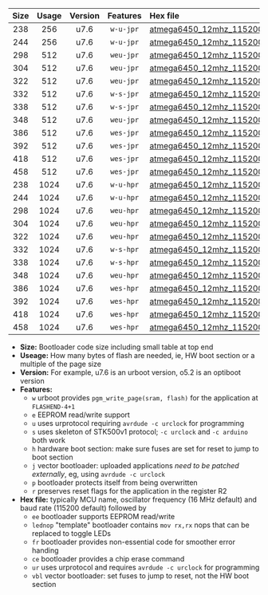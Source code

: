 |Size|Usage|Version|Features|Hex file|
|:-:|:-:|:-:|:-:|:--|
|238|256|u7.6|`w-u-jpr`|[atmega6450_12mhz_115200bps_ur_vbl.hex](https://raw.githubusercontent.com/stefanrueger/urboot/main/atmega6450_12mhz_115200bps_ur_vbl.hex)|
|244|256|u7.6|`w-u-jpr`|[atmega6450_12mhz_115200bps_lednop_ur_vbl.hex](https://raw.githubusercontent.com/stefanrueger/urboot/main/atmega6450_12mhz_115200bps_lednop_ur_vbl.hex)|
|298|512|u7.6|`weu-jpr`|[atmega6450_12mhz_115200bps_ee_ur_vbl.hex](https://raw.githubusercontent.com/stefanrueger/urboot/main/atmega6450_12mhz_115200bps_ee_ur_vbl.hex)|
|304|512|u7.6|`weu-jpr`|[atmega6450_12mhz_115200bps_ee_lednop_ur_vbl.hex](https://raw.githubusercontent.com/stefanrueger/urboot/main/atmega6450_12mhz_115200bps_ee_lednop_ur_vbl.hex)|
|322|512|u7.6|`weu-jpr`|[atmega6450_12mhz_115200bps_ee_lednop_fr_ur_vbl.hex](https://raw.githubusercontent.com/stefanrueger/urboot/main/atmega6450_12mhz_115200bps_ee_lednop_fr_ur_vbl.hex)|
|332|512|u7.6|`w-s-jpr`|[atmega6450_12mhz_115200bps_vbl.hex](https://raw.githubusercontent.com/stefanrueger/urboot/main/atmega6450_12mhz_115200bps_vbl.hex)|
|338|512|u7.6|`w-s-jpr`|[atmega6450_12mhz_115200bps_lednop_vbl.hex](https://raw.githubusercontent.com/stefanrueger/urboot/main/atmega6450_12mhz_115200bps_lednop_vbl.hex)|
|348|512|u7.6|`weu-jpr`|[atmega6450_12mhz_115200bps_ee_lednop_fr_ce_ur_vbl.hex](https://raw.githubusercontent.com/stefanrueger/urboot/main/atmega6450_12mhz_115200bps_ee_lednop_fr_ce_ur_vbl.hex)|
|386|512|u7.6|`wes-jpr`|[atmega6450_12mhz_115200bps_ee_vbl.hex](https://raw.githubusercontent.com/stefanrueger/urboot/main/atmega6450_12mhz_115200bps_ee_vbl.hex)|
|392|512|u7.6|`wes-jpr`|[atmega6450_12mhz_115200bps_ee_lednop_vbl.hex](https://raw.githubusercontent.com/stefanrueger/urboot/main/atmega6450_12mhz_115200bps_ee_lednop_vbl.hex)|
|418|512|u7.6|`wes-jpr`|[atmega6450_12mhz_115200bps_ee_lednop_fr_vbl.hex](https://raw.githubusercontent.com/stefanrueger/urboot/main/atmega6450_12mhz_115200bps_ee_lednop_fr_vbl.hex)|
|458|512|u7.6|`wes-jpr`|[atmega6450_12mhz_115200bps_ee_lednop_fr_ce_vbl.hex](https://raw.githubusercontent.com/stefanrueger/urboot/main/atmega6450_12mhz_115200bps_ee_lednop_fr_ce_vbl.hex)|
|238|1024|u7.6|`w-u-hpr`|[atmega6450_12mhz_115200bps_ur.hex](https://raw.githubusercontent.com/stefanrueger/urboot/main/atmega6450_12mhz_115200bps_ur.hex)|
|244|1024|u7.6|`w-u-hpr`|[atmega6450_12mhz_115200bps_lednop_ur.hex](https://raw.githubusercontent.com/stefanrueger/urboot/main/atmega6450_12mhz_115200bps_lednop_ur.hex)|
|298|1024|u7.6|`weu-hpr`|[atmega6450_12mhz_115200bps_ee_ur.hex](https://raw.githubusercontent.com/stefanrueger/urboot/main/atmega6450_12mhz_115200bps_ee_ur.hex)|
|304|1024|u7.6|`weu-hpr`|[atmega6450_12mhz_115200bps_ee_lednop_ur.hex](https://raw.githubusercontent.com/stefanrueger/urboot/main/atmega6450_12mhz_115200bps_ee_lednop_ur.hex)|
|322|1024|u7.6|`weu-hpr`|[atmega6450_12mhz_115200bps_ee_lednop_fr_ur.hex](https://raw.githubusercontent.com/stefanrueger/urboot/main/atmega6450_12mhz_115200bps_ee_lednop_fr_ur.hex)|
|332|1024|u7.6|`w-s-hpr`|[atmega6450_12mhz_115200bps.hex](https://raw.githubusercontent.com/stefanrueger/urboot/main/atmega6450_12mhz_115200bps.hex)|
|338|1024|u7.6|`w-s-hpr`|[atmega6450_12mhz_115200bps_lednop.hex](https://raw.githubusercontent.com/stefanrueger/urboot/main/atmega6450_12mhz_115200bps_lednop.hex)|
|348|1024|u7.6|`weu-hpr`|[atmega6450_12mhz_115200bps_ee_lednop_fr_ce_ur.hex](https://raw.githubusercontent.com/stefanrueger/urboot/main/atmega6450_12mhz_115200bps_ee_lednop_fr_ce_ur.hex)|
|386|1024|u7.6|`wes-hpr`|[atmega6450_12mhz_115200bps_ee.hex](https://raw.githubusercontent.com/stefanrueger/urboot/main/atmega6450_12mhz_115200bps_ee.hex)|
|392|1024|u7.6|`wes-hpr`|[atmega6450_12mhz_115200bps_ee_lednop.hex](https://raw.githubusercontent.com/stefanrueger/urboot/main/atmega6450_12mhz_115200bps_ee_lednop.hex)|
|418|1024|u7.6|`wes-hpr`|[atmega6450_12mhz_115200bps_ee_lednop_fr.hex](https://raw.githubusercontent.com/stefanrueger/urboot/main/atmega6450_12mhz_115200bps_ee_lednop_fr.hex)|
|458|1024|u7.6|`wes-hpr`|[atmega6450_12mhz_115200bps_ee_lednop_fr_ce.hex](https://raw.githubusercontent.com/stefanrueger/urboot/main/atmega6450_12mhz_115200bps_ee_lednop_fr_ce.hex)|

- **Size:** Bootloader code size including small table at top end
- **Useage:** How many bytes of flash are needed, ie, HW boot section or a multiple of the page size
- **Version:** For example, u7.6 is an urboot version, o5.2 is an optiboot version
- **Features:**
  + `w` urboot provides `pgm_write_page(sram, flash)` for the application at `FLASHEND-4+1`
  + `e` EEPROM read/write support
  + `u` uses urprotocol requiring `avrdude -c urclock` for programming
  + `s` uses skeleton of STK500v1 protocol; `-c urclock` and `-c arduino` both work
  + `h` hardware boot section: make sure fuses are set for reset to jump to boot section
  + `j` vector bootloader: uploaded applications *need to be patched externally*, eg, using `avrdude -c urclock`
  + `p` bootloader protects itself from being overwritten
  + `r` preserves reset flags for the application in the register R2
- **Hex file:** typically MCU name, oscillator frequency (16 MHz default) and baud rate (115200 default) followed by
  + `ee` bootloader supports EEPROM read/write
  + `lednop` "template" bootloader contains `mov rx,rx` nops that can be replaced to toggle LEDs
  + `fr` bootloader provides non-essential code for smoother error handing
  + `ce` bootloader provides a chip erase command
  + `ur` uses urprotocol and requires `avrdude -c urclock` for programming
  + `vbl` vector bootloader: set fuses to jump to reset, not the HW boot section
